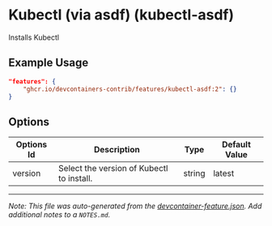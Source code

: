 

# Kubectl (via asdf) (kubectl-asdf)

Installs Kubectl

## Example Usage

```json
"features": {
    "ghcr.io/devcontainers-contrib/features/kubectl-asdf:2": {}
}
```

## Options

| Options Id | Description | Type | Default Value |
|-----|-----|-----|-----|
| version | Select the version of Kubectl to install. | string | latest |



---

_Note: This file was auto-generated from the [devcontainer-feature.json](https://github.com/devcontainers-contrib/features/blob/main/src/kubectl-asdf/devcontainer-feature.json).  Add additional notes to a `NOTES.md`._
